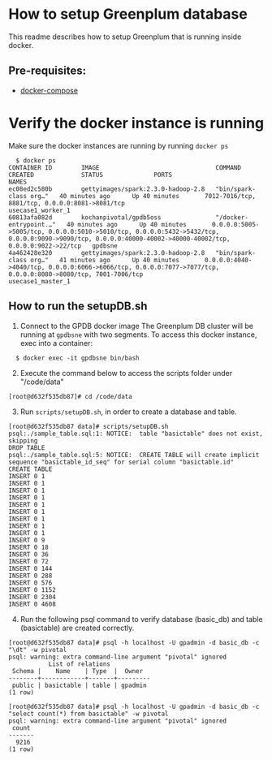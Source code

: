 # How to setup Greenplum database
This readme describes how to setup Greenplum that is running inside docker.

## Pre-requisites:
- [docker-compose](http://docs.docker.com/compose)

# Verify the docker instance is running
Make sure the docker instances are running by running `docker ps`
```
  $ docker ps
CONTAINER ID        IMAGE                                COMMAND                  CREATED             STATUS              PORTS                                                                                                                                                        NAMES
ec08ed2c580b        gettyimages/spark:2.3.0-hadoop-2.8   "bin/spark-class org…"   40 minutes ago      Up 40 minutes       7012-7016/tcp, 8881/tcp, 0.0.0.0:8081->8081/tcp                                                                                                              usecase1_worker_1
60813afa082d        kochanpivotal/gpdb5oss               "/docker-entrypoint.…"   40 minutes ago      Up 40 minutes       0.0.0.0:5005->5005/tcp, 0.0.0.0:5010->5010/tcp, 0.0.0.0:5432->5432/tcp, 0.0.0.0:9090->9090/tcp, 0.0.0.0:40000-40002->40000-40002/tcp, 0.0.0.0:9022->22/tcp   gpdbsne
4a462428e320        gettyimages/spark:2.3.0-hadoop-2.8   "bin/spark-class org…"   41 minutes ago      Up 40 minutes       0.0.0.0:4040->4040/tcp, 0.0.0.0:6066->6066/tcp, 0.0.0.0:7077->7077/tcp, 0.0.0.0:8080->8080/tcp, 7001-7006/tcp                                                usecase1_master_1
```  



##  How to run the setupDB.sh
1. Connect to the GPDB docker image
The Greenplum DB cluster will be running at `gpdbsne` with two segments. To access this docker instance, exec into a container:
```
  $ docker exec -it gpdbsne bin/bash
```  

2. Execute the command below to access the scripts folder under "/code/data"
```
[root@d632f535db87]# cd /code/data
```

3. Run `scripts/setupDB.sh`, in order to create a database and table.
```
[root@d632f535db87 data]# scripts/setupDB.sh
psql:./sample_table.sql:1: NOTICE:  table "basictable" does not exist, skipping
DROP TABLE
psql:./sample_table.sql:5: NOTICE:  CREATE TABLE will create implicit sequence "basictable_id_seq" for serial column "basictable.id"
CREATE TABLE
INSERT 0 1
INSERT 0 1
INSERT 0 1
INSERT 0 1
INSERT 0 1
INSERT 0 1
INSERT 0 1
INSERT 0 1
INSERT 0 1
INSERT 0 9
INSERT 0 18
INSERT 0 36
INSERT 0 72
INSERT 0 144
INSERT 0 288
INSERT 0 576
INSERT 0 1152
INSERT 0 2304
INSERT 0 4608
```

4. Run the following psql command to verify database (basic_db) and table (basictable) are created correctly.
```
[root@d632f535db87 data]# psql -h localhost -U gpadmin -d basic_db -c "\dt" -w pivotal
psql: warning: extra command-line argument "pivotal" ignored
           List of relations
 Schema |    Name    | Type  |  Owner
--------+------------+-------+---------
 public | basictable | table | gpadmin
(1 row)

[root@d632f535db87 data]# psql -h localhost -U gpadmin -d basic_db -c "select count(*) from basictable" -w pivotal
psql: warning: extra command-line argument "pivotal" ignored
 count
-------
  9216
(1 row)

```
